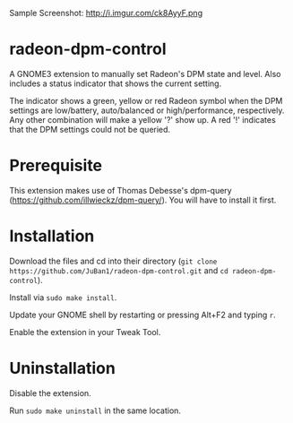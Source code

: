 Sample Screenshot: http://i.imgur.com/ck8AyyF.png

# radeon-dpm-control
A GNOME3 extension to manually set Radeon's DPM state and level. Also includes a status indicator that shows the current setting.

The indicator shows a green, yellow or red Radeon symbol when the DPM settings are low/battery, auto/balanced or high/performance, respectively. Any other combination will make a yellow '?' show up. A red '!' indicates that the DPM settings could not be queried.

# Prerequisite
This extension makes use of Thomas Debesse's dpm-query (https://github.com/illwieckz/dpm-query/). You will have to install it first.

# Installation
Download the files and cd into their directory (`git clone https://github.com/JuBan1/radeon-dpm-control.git` and `cd radeon-dpm-control`).

Install via `sudo make install`.

Update your GNOME shell by restarting or pressing Alt+F2 and typing `r`.

Enable the extension in your Tweak Tool.

# Uninstallation
Disable the extension.

Run `sudo make uninstall` in the same location.

